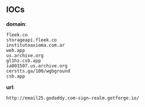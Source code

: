 
## IOCs

__domain__:

```text
fleek.co
storageapi.fleek.co
institutoaxioma.com.ar
web.app
us.archive.org
gl1hz.csb.app
ia801507.us.archive.org
cerstts.ga/100/wgbground
csb.app
```
__url__:

```text
http://email25.godaddy.com-sign-realm.getforge.io/
```

